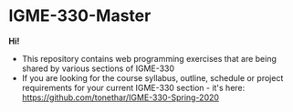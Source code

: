 # IGME-330-Master

**Hi!**

- This repository contains web programming exercises that are being shared by various sections of IGME-330
- If you are looking for the course syllabus, outline, schedule or project requirements for your current IGME-330 section - it's here: https://github.com/tonethar/IGME-330-Spring-2020

